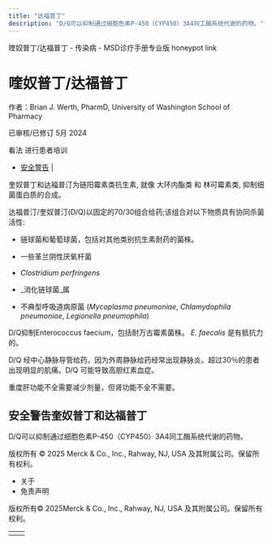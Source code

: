 ```yaml
---
title: "达福普丁"
description: "D/Q可以抑制通过细胞色素P-450（CYP450）3A4同工酶系统代谢的药物。"
---
```


﻿喹奴普丁/达福普丁 \- 传染病 \- MSD诊疗手册专业版 honeypot link

# 喹奴普丁/达福普丁

作者：Brian J. Werth, PharmD, University of Washington School of Pharmacy

已审核/已修订 5月 2024

看法 进行患者培训

- [安全警告](#安全警告_v48471797_zh) \|

奎奴普丁和达福普汀为链阳霉素类抗生素, 就像 大环内酯类 和 林可霉素类, 抑制细菌蛋白质的合成。

达福普汀/奎奴普汀(D/Q)以固定的70/30组合给药;该组合对以下物质具有协同杀菌活性:

- 链球菌和葡萄球菌，包括对其他类别抗生素耐药的菌株。

- 一些革兰阴性厌氧杆菌

- _Clostridium perfringens_

- _消化链球菌_属

- 不典型呼吸道病原菌 (_Mycoplasma pneumoniae_, _Chlamydophila pneumoniae_, _Legionella pneumophila_)


D/Q抑制Enterococcus faecium，包括耐万古霉素菌株。 _E. faecalis_ 是有抵抗力的。

D/Q 经中心静脉导管给药，因为外周静脉给药经常出现静脉炎。超过30％的患者出现明显的肌痛。D/Q 可能导致高胆红素血症。

重度肝功能不全需要减少剂量，但肾功能不全不需要。

## 安全警告奎奴普丁和达福普丁

D/Q可以抑制通过细胞色素P-450（CYP450）3A4同工酶系统代谢的药物。



版权所有 © 2025
Merck & Co., Inc., Rahway, NJ, USA 及其附属公司。保留所有权利。

- 关于
- 免责声明

版权所有© 2025Merck & Co., Inc., Rahway, NJ, USA 及其附属公司。保留所有权利。

|     |     |
| --- | --- |
|  |  |